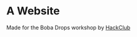 # A Website
Made for the Boba Drops workshop by <a target="_blank" href="hackclub.com">HackClub</a>
